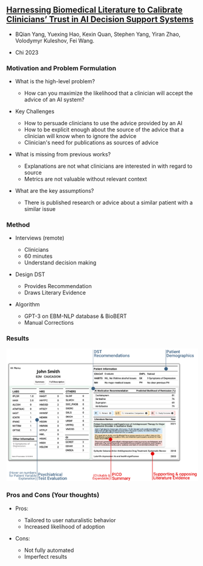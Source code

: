 ## [Harnessing Biomedical Literature to Calibrate Clinicians’ Trust in AI Decision Support Systems]([https://arxiv.org/abs/2207.12496](https://dl.acm.org/doi/pdf/10.1145/3544548.3581393))

* BQian Yang, Yuexing Hao, Kexin Quan, Stephen Yang, Yiran Zhao, Volodymyr Kuleshov, Fei Wang.

* Chi 2023 

### Motivation and Problem Formulation

* What is the high-level problem?
  * How can you maximize the likelihood that a clinician will accept the advice of an AI system?

* Key Challenges
  * How to persuade clinicians to use the advice provided by an AI
  * How to be explicit enough about the source of the advice that a clinician will know when to ignore the advice
  * Clinician's need for publications as sources of advice

* What is missing from previous works?
  * Explanations are not what clinicians are interested in with regard to source
  * Metrics are not valuable without relevant context

* What are the key assumptions? 
  * There is published research or advice about a similar patient with a similar issue

### Method

* Interviews (remote)
	* Clinicians
	* 60 minutes
	* Understand decision making

* Design DST 
	* Provides Recommendation
	* Draws Literary Evidence 

* Algorithm
	* GPT-3 on EBM-NLP database & BioBERT
	* Manual Corrections

### Results

  <img src="./dst.png"/>

### Pros and Cons (Your thoughts)

* Pros: 
	* Tailored to user naturalistic behavior
	* Increased likelihood of adoption
   
* Cons:
	* Not fully automated
	* Imperfect results
